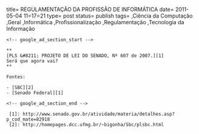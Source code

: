 
title= REGULAMENTAÇÃO DA PROFISSÃO DE INFORMÁTICA
date= 2011-05-04 11=17=21
type= post
status= publish
tags=
,Ciência da Computação
,Geral
,Informática
,Profissionalização
,Regulamentação
,Tecnologia da Informação
~~~~~~
<!-- google_ad_section_start -->

**  
[PLS &#8211; PROJETO DE LEI DO SENADO, Nº 607 de 2007.][1]  
Será que agora vai?  
**

Fontes: 

- [SBC][2]  
- [Senado Federal][1]

<!-- google_ad_section_end -->

 [1]: http://www.senado.gov.br/atividade/materia/detalhes.asp?p_cod_mate=82918
 [2]: http://homepages.dcc.ufmg.br/~bigonha/Sbc/plsbc.html